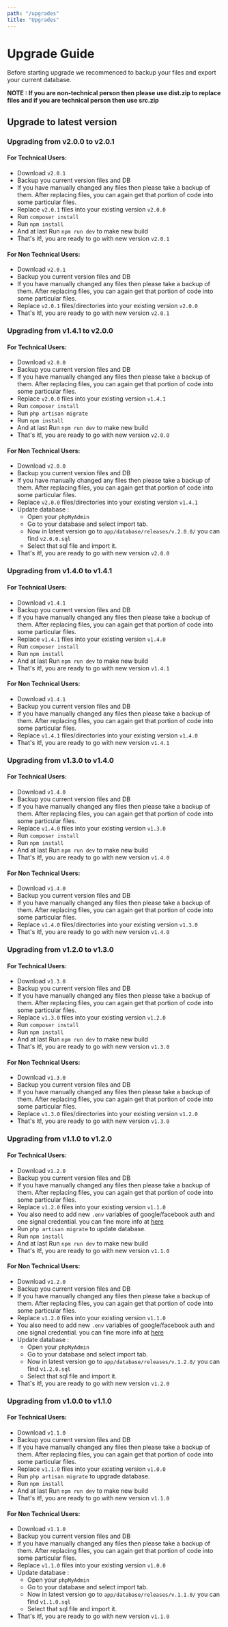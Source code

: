 ```yaml
---
path: "/upgrades"
title: "Upgrades"
---
```


# Upgrade Guide

Before starting upgrade we recommenced to backup your files and export your current database.

**NOTE : If you are non-technical person then please use dist.zip to replace files and if you are technical person then use src.zip**

## Upgrade to latest version

### Upgrading from v2.0.0 to v2.0.1

#### For Technical Users:
- Download `v2.0.1`
- Backup you current version files and DB
- If you have manually changed any files then please take a backup of them. After replacing files, you can again get that portion of code into some particular files.
- Replace `v2.0.1` files into your existing version `v2.0.0`
- Run `composer install`
- Run `npm install`
- And at last Run `npm run dev` to make new build
- That's it!, you are ready to go with new version `v2.0.1`

#### For Non Technical Users:
- Download `v2.0.1`
- Backup you current version files and DB
- If you have manually changed any files then please take a backup of them. After replacing files, you can again get that portion of code into some particular files.
- Replace `v2.0.1` files/directories into your existing version `v2.0.0`
- That's it!, you are ready to go with new version `v2.0.1`

### Upgrading from v1.4.1 to v2.0.0

#### For Technical Users:
- Download `v2.0.0`
- Backup you current version files and DB
- If you have manually changed any files then please take a backup of them. After replacing files, you can again get that portion of code into some particular files.
- Replace `v2.0.0` files into your existing version `v1.4.1`
- Run `composer install`
- Run `php artisan migrate`
- Run `npm install`
- And at last Run `npm run dev` to make new build
- That's it!, you are ready to go with new version `v2.0.0`

#### For Non Technical Users:
- Download `v2.0.0`
- Backup you current version files and DB
- If you have manually changed any files then please take a backup of them. After replacing files, you can again get that portion of code into some particular files.
- Replace `v2.0.0` files/directories into your existing version `v1.4.1`
- Update database :
    - Open your `phpMyAdmin`
    - Go to your database and select import tab.
    - Now in latest version go to `app/database/releases/v.2.0.0/` you can find `v2.0.0.sql`
    - Select that sql file and import it.
- That's it!, you are ready to go with new version `v2.0.0`

### Upgrading from v1.4.0 to v1.4.1

#### For Technical Users:
- Download `v1.4.1`
- Backup you current version files and DB
- If you have manually changed any files then please take a backup of them. After replacing files, you can again get that portion of code into some particular files.
- Replace `v1.4.1` files into your existing version `v1.4.0`
- Run `composer install`
- Run `npm install`
- And at last Run `npm run dev` to make new build
- That's it!, you are ready to go with new version `v1.4.1`

#### For Non Technical Users:
- Download `v1.4.1`
- Backup you current version files and DB
- If you have manually changed any files then please take a backup of them. After replacing files, you can again get that portion of code into some particular files.
- Replace `v1.4.1` files/directories into your existing version `v1.4.0`
- That's it!, you are ready to go with new version `v1.4.1`

### Upgrading from v1.3.0 to v1.4.0

#### For Technical Users:
- Download `v1.4.0`
- Backup you current version files and DB
- If you have manually changed any files then please take a backup of them. After replacing files, you can again get that portion of code into some particular files.
- Replace `v1.4.0` files into your existing version `v1.3.0`
- Run `composer install`
- Run `npm install`
- And at last Run `npm run dev` to make new build
- That's it!, you are ready to go with new version `v1.4.0`

#### For Non Technical Users:
- Download `v1.4.0`
- Backup you current version files and DB
- If you have manually changed any files then please take a backup of them. After replacing files, you can again get that portion of code into some particular files.
- Replace `v1.4.0` files/directories into your existing version `v1.3.0`
- That's it!, you are ready to go with new version `v1.4.0`

### Upgrading from v1.2.0 to v1.3.0

#### For Technical Users:
- Download `v1.3.0`
- Backup you current version files and DB
- If you have manually changed any files then please take a backup of them. After replacing files, you can again get that portion of code into some particular files.
- Replace `v1.3.0` files into your existing version `v1.2.0`
- Run `composer install`
- Run `npm install`
- And at last Run `npm run dev` to make new build
- That's it!, you are ready to go with new version `v1.3.0`

#### For Non Technical Users:
- Download `v1.3.0`
- Backup you current version files and DB
- If you have manually changed any files then please take a backup of them. After replacing files, you can again get that portion of code into some particular files.
- Replace `v1.3.0` files/directories into your existing version `v1.2.0`
- That's it!, you are ready to go with new version `v1.3.0`

### Upgrading from v1.1.0 to v1.2.0

#### For Technical Users:
- Download `v1.2.0`
- Backup you current version files and DB
- If you have manually changed any files then please take a backup of them. After replacing files, you can again get that portion of code into some particular files.
- Replace `v1.2.0` files into your existing version `v1.1.0`
- You also need to add new `.env` variables of google/facebook auth and one signal credential. you can fine more info at [here](../docs/#_1-setup-environment-env-file)
- Run `php artisan migrate` to update database.
- Run `npm install`
- And at last Run `npm run dev` to make new build
- That's it!, you are ready to go with new version `v1.1.0`

#### For Non Technical Users:
- Download `v1.2.0`
- Backup you current version files and DB
- If you have manually changed any files then please take a backup of them. After replacing files, you can again get that portion of code into some particular files.
- Replace `v1.2.0` files into your existing version `v1.1.0`
- You also need to add new `.env` variables of google/facebook auth and one signal credential. you can fine more info at [here](../docs/#_1-setup-environment-env-file)
- Update database :
    - Open your `phpMyAdmin`
    - Go to your database and select import tab.
    - Now in latest version go to `app/database/releases/v.1.2.0/` you can find `v1.2.0.sql`
    - Select that sql file and import it.
- That's it!, you are ready to go with new version `v1.2.0`


### Upgrading from v1.0.0 to v1.1.0

#### For Technical Users:
- Download `v1.1.0`
- Backup you current version files and DB
- If you have manually changed any files then please take a backup of them. After replacing files, you can again get that portion of code into some particular files.
- Replace `v1.1.0` files into your existing version `v1.0.0`
- Run `php artisan migrate` to upgrade database.
- Run `npm install`
- And at last Run `npm run dev` to make new build
- That's it!, you are ready to go with new version `v1.1.0`

#### For Non Technical Users:
- Download `v1.1.0`
- Backup you current version files and DB
- If you have manually changed any files then please take a backup of them. After replacing files, you can again get that portion of code into some particular files.
- Replace `v1.1.0` files into your existing version `v1.0.0`
- Update database :
    - Open your `phpMyAdmin`
    - Go to your database and select import tab.
    - Now in latest version go to `app/database/releases/v.1.1.0/` you can find `v1.1.0.sql`
    - Select that sql file and import it.
- That's it!, you are ready to go with new version `v1.1.0`
